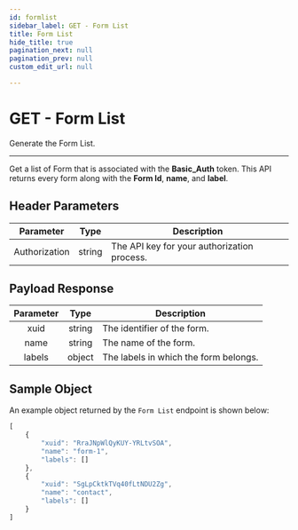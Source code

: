 ```yaml
---
id: formlist
sidebar_label: GET - Form List
title: Form List
hide_title: true
pagination_next: null
pagination_prev: null
custom_edit_url: null

---
```


# GET - Form List

Generate the Form List.
___

Get a list of Form that is associated with the **Basic_Auth** token. This API returns every form along with the **Form Id**, **name**, and **label**.
## Header Parameters
| Parameter | Type | Description |
|:--------------:|:------:|-------|
| Authorization | string | The API key for your authorization process. |

## Payload Response
| Parameter | Type | Description |
|:--------------:|:------:|-------|
| xuid | string | The identifier of the form. |
| name | string | The name of the form. |
| labels | object | The labels in which the form belongs. |

## Sample Object
An example object returned by the `Form List` endpoint is shown below:

```javascript title="200 - Ok"
[
    {
        "xuid": "RraJNpWlQyKUY-YRLtvSOA",
        "name": "form-1",
        "labels": []
    },
    {
        "xuid": "SgLpCktkTVq40fLtNDU2Zg",
        "name": "contact",
        "labels": []
    }
]
```